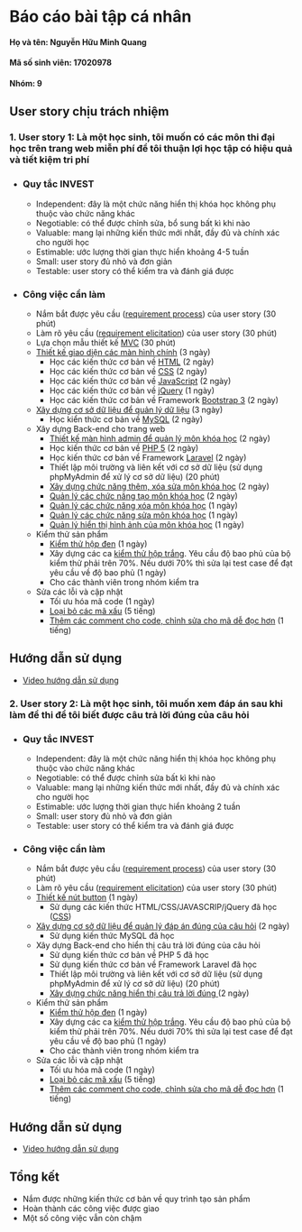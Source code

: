 # Báo cáo bài tập cá nhân


#### Họ và tên: Nguyễn Hữu Minh Quang
#### Mã số sinh viên: 17020978
#### Nhóm: 9

## User story chịu trách nhiệm 
### 1. User story 1: Là một học sinh, tôi muốn có các môn thi đại học trên trang web miễn phí để tôi thuận lợi học tập có hiệu quả và tiết kiệm tri phí
  * ### Quy tắc INVEST
     - Independent: đây là một chức năng hiển thị khóa học không phụ thuộc vào chức năng khác 
     - Negotiable: có thể được chỉnh sửa, bổ sung bất kì khi nào
     - Valuable: mang lại những kiến thức mới nhất, đầy đủ và chính xác cho người học
     - Estimable: ước lượng thời gian thực hiển khoảng 4-5 tuần
     - Small: user story đủ nhỏ và đơn giản 
     - Testable: user story có thể kiểm tra và đánh giá được
  * ### Công việc cần làm 
    * Nắm bắt được yêu cầu ([requirement process](https://docs.google.com/document/d/1a4i_31R8WBUAnF91syr1FwBpKoAiTY6rEJt1xWjb74M/edit#heading=h.4e8vcw2o7pg2)) của user story (30 phút)
    * Làm rõ yêu cầu ([requirement elicitation](https://docs.google.com/document/d/1a4i_31R8WBUAnF91syr1FwBpKoAiTY6rEJt1xWjb74M/edit#heading=h.fvjpas4blmex)) của user story (30 phút) 
    * Lựa chọn mẫu thiết kế [MVC](https://docs.google.com/document/d/1a4i_31R8WBUAnF91syr1FwBpKoAiTY6rEJt1xWjb74M/edit#heading=h.kehlqoeo6d9r)  (30 phút)
    * [Thiết kế giao diện các màn hình chính](https://github.com/quangnguyen99/INT2208-8-2019/blob/master/nhom-9/FoS%20-%20B%C3%A0i%20T%E1%BA%ADp%20L%E1%BB%9Bn/resources/views/layouts/home.blade.php) (3 ngày) 
      * Học các kiến thức cơ bản về [HTML](https://www.w3schools.com/html/default.asp) (2 ngày)
      * Học các kiến thức cơ bản về [CSS](https://www.w3schools.com/css/default.asp)  (2 ngày)
      * Học các kiến thức cơ bản về [JavaScript](https://www.w3schools.com/js/default.asp) (2 ngày)
      * Học các kiến thức cơ bản về [jQuery](https://www.w3schools.com/jquery/default.asp) (1 ngày)
      * Học các kiến thức cơ bản về Framework [Bootstrap 3](https://www.w3schools.com/bootstrap/default.asp) (2 ngày)
    * [Xây dựng cơ sở dữ liệu để quản lý dữ liệu](https://github.com/quangnguyen99/INT2208-8-2019/blob/master/nhom-9/FoS%20-%20B%C3%A0i%20T%E1%BA%ADp%20L%E1%BB%9Bn/database/migrations/2019_03_19_082347_create_1500441827_courses_table.php) (3 ngày)
      * Học kiển thức cơ bản về [MySQL](http://www.mysqltutorial.org/)  (2 ngày)
    * Xây dựng Back-end cho trang web
      * [Thiết kế màn hình admin để quản lý môn khóa học](https://github.com/quangnguyen99/INT2208-8-2019/blob/master/nhom-9/FoS%20-%20B%C3%A0i%20T%E1%BA%ADp%20L%E1%BB%9Bn/resources/views/layouts/app.blade.php) (2 ngày)
      * Học kiến thức cơ bản về [PHP 5](https://www.w3schools.com/php/default.asp) (2 ngày)
      * Học kiến thức cơ bản về Framework [Laravel](https://www.youtube.com/watch?v=XJwhQumKCxU&list=PLzrVYRai0riQ-K705397wDnlhhWu-gAUh) (2 ngày)
      * Thiết lập môi trường và liên kết với cơ sở dữ liệu (sử dụng phpMyAdmin để xử lý cơ sở dữ liệu) (20 phút)
      * [Xây dựng chức năng thêm, xóa sửa môn khóa học](https://github.com/quangnguyen99/INT2208-8-2019/blob/master/nhom-9/FoS%20-%20B%C3%A0i%20T%E1%BA%ADp%20L%E1%BB%9Bn/app/Http/Controllers/Admin/CoursesController.php) (2 ngày)
      * [Quản lý các chức năng tạo môn khóa học](https://github.com/quangnguyen99/INT2208-8-2019/blob/master/nhom-9/FoS%20-%20B%C3%A0i%20T%E1%BA%ADp%20L%E1%BB%9Bn/resources/views/admin/courses/create.blade.php) (2 ngày)
      * [Quản lý các chức năng xóa môn khóa học](https://github.com/quangnguyen99/INT2208-8-2019/blob/master/nhom-9/FoS%20-%20B%C3%A0i%20T%E1%BA%ADp%20L%E1%BB%9Bn/resources/views/admin/courses/edit.blade.php) (1 ngày)
      * [Quản lý các chức năng sửa môn khóa học](https://github.com/quangnguyen99/INT2208-8-2019/blob/master/nhom-9/FoS%20-%20B%C3%A0i%20T%E1%BA%ADp%20L%E1%BB%9Bn/resources/views/admin/courses/index.blade.php) (1 ngày)
      * [Quản lý hiển thị hình ảnh của môn khóa học](https://github.com/quangnguyen99/INT2208-8-2019/blob/master/nhom-9/FoS%20-%20B%C3%A0i%20T%E1%BA%ADp%20L%E1%BB%9Bn/resources/views/admin/courses/create.blade.php) (1 ngày)
    * Kiểm thử sản phẩm
      * [Kiểm thử hộp đen](https://docs.google.com/document/d/1a4i_31R8WBUAnF91syr1FwBpKoAiTY6rEJt1xWjb74M/edit#heading=h.zhrswbsdiifd) (1 ngày)
      * Xây dựng các ca [kiểm thử hộp trắng](https://docs.google.com/document/d/1a4i_31R8WBUAnF91syr1FwBpKoAiTY6rEJt1xWjb74M/edit#heading=h.ryzy80x4sqk1). Yêu cầu độ bao phủ của bộ kiểm thử phải trên 70%. Nếu dưới 70% thì sửa lại test case để đạt yêu cầu về độ bao phủ (1 ngày)
      * Cho các thành viên trong nhóm kiểm tra
    * Sửa các lỗi và cập nhật  
      * Tối ưu hóa mã code (1 ngày)
      * [Loại bỏ các mã xấu](https://docs.google.com/document/d/1a4i_31R8WBUAnF91syr1FwBpKoAiTY6rEJt1xWjb74M/edit?fbclid=IwAR0h1nK4Z9Kwlen4pAHPK_Gcp1ieENDhV9ERr_FIwqmf2_wDqrLb_GrIMeg#heading=h.x5jzfha6cshw) (5 tiếng)
      * [Thêm các comment cho code, chỉnh sửa cho mã dễ đọc hơn](https://docs.google.com/document/d/1a4i_31R8WBUAnF91syr1FwBpKoAiTY6rEJt1xWjb74M/edit?fbclid=IwAR0h1nK4Z9Kwlen4pAHPK_Gcp1ieENDhV9ERr_FIwqmf2_wDqrLb_GrIMeg#heading=h.bxti8dsihgwm) (1 tiếng)
      
## Hướng dẫn sử dụng
   * [Video hướng dẫn sử dụng](https://youtu.be/YQDAzpK79fw)
   
### 2. User story 2: Là một học sinh, tôi muốn xem đáp án sau khi làm đề thi để tôi biết được câu trả lời đúng của câu hỏi
  * ### Quy tắc INVEST
     - Independent: đây là một chức năng hiển thị khóa học không phụ thuộc vào chức năng khác 
     - Negotiable: có thể được chỉnh sửa bất kì khi nào
     - Valuable: mang lại những kiến thức mới nhất, đầy đủ và chính xác cho người học
     - Estimable: ước lượng thời gian thực hiển khoảng 2 tuần
     - Small: user story đủ nhỏ và đơn giản 
     - Testable: user story có thể kiểm tra và đánh giá được
  * ### Công việc cần làm 
    * Nắm bắt được yêu cầu ([requirement process](https://docs.google.com/document/d/1a4i_31R8WBUAnF91syr1FwBpKoAiTY6rEJt1xWjb74M/edit#heading=h.4e8vcw2o7pg2)) của user story (30 phút)
    * Làm rõ yêu cầu ([requirement elicitation](https://docs.google.com/document/d/1a4i_31R8WBUAnF91syr1FwBpKoAiTY6rEJt1xWjb74M/edit#heading=h.fvjpas4blmex)) của user story (30 phút) 
    * [Thiết kế nút button](https://github.com/quangnguyen99/INT2208-8-2019/blob/master/nhom-9/FoS%20-%20B%C3%A0i%20T%E1%BA%ADp%20L%E1%BB%9Bn/resources/views/layouts/home.blade.php) (1 ngày) 
      * Sử dụng các kiến thức HTML/CSS/JAVASCRIP/jQuery đã học ([CSS](https://github.com/quangnguyen99/INT2208-8-2019/blob/master/nhom-9/FoS%20-%20B%C3%A0i%20T%E1%BA%ADp%20L%E1%BB%9Bn/public/css/radio.css))
    * [Xây dựng cơ sở dữ liệu để quản lý đáp án đúng của câu hỏi](https://github.com/quangnguyen99/INT2208-8-2019/blob/master/nhom-9/FoS%20-%20B%C3%A0i%20T%E1%BA%ADp%20L%E1%BB%9Bn/database/migrations/2019_03_19_082347_create_1500441827_courses_table.php) (2 ngày)
      * Sử dụng kiến thức MySQL đã học
    * Xây dựng Back-end cho hiển thị câu trả lời đúng của câu hỏi
      * Sử dụng kiến thức cơ bản về PHP 5 đã học
      * Sử dụng kiến thức cơ bản về Framework Laravel đã học
      * Thiết lập môi trường và liên kết với cơ sở dữ liệu (sử dụng phpMyAdmin để xử lý cơ sở dữ liệu) (20 phút)
      * [Xây dựng chức năng hiển thị câu trả lời đúng ](https://github.com/quangnguyen99/INT2208-8-2019/blob/master/nhom-9/FoS%20-%20B%C3%A0i%20T%E1%BA%ADp%20L%E1%BB%9Bn/resources/views/lesson.blade.php) (2 ngày)
    * Kiểm thử sản phẩm
      * [Kiểm thử hộp đen](https://docs.google.com/document/d/1a4i_31R8WBUAnF91syr1FwBpKoAiTY6rEJt1xWjb74M/edit#heading=h.zhrswbsdiifd) (1 ngày)
      * Xây dựng các ca [kiểm thử hộp trắng](https://docs.google.com/document/d/1a4i_31R8WBUAnF91syr1FwBpKoAiTY6rEJt1xWjb74M/edit#heading=h.ryzy80x4sqk1). Yêu cầu độ bao phủ của bộ kiểm thử phải trên 70%. Nếu dưới 70% thì sửa lại test case để đạt yêu cầu về độ bao phủ (1 ngày)
      * Cho các thành viên trong nhóm kiểm tra
    * Sửa các lỗi và cập nhật  
      * Tối ưu hóa mã code (1 ngày)
      * [Loại bỏ các mã xấu](https://docs.google.com/document/d/1a4i_31R8WBUAnF91syr1FwBpKoAiTY6rEJt1xWjb74M/edit?fbclid=IwAR0h1nK4Z9Kwlen4pAHPK_Gcp1ieENDhV9ERr_FIwqmf2_wDqrLb_GrIMeg#heading=h.x5jzfha6cshw) (5 tiếng)
      * [Thêm các comment cho code, chỉnh sửa cho mã dễ đọc hơn](https://docs.google.com/document/d/1a4i_31R8WBUAnF91syr1FwBpKoAiTY6rEJt1xWjb74M/edit?fbclid=IwAR0h1nK4Z9Kwlen4pAHPK_Gcp1ieENDhV9ERr_FIwqmf2_wDqrLb_GrIMeg#heading=h.bxti8dsihgwm) (1 tiếng)
      
## Hướng dẫn sử dụng
   * [Video hướng dẫn sử dụng](https://youtu.be/eyjT1el3SXI)   
   
   
## Tổng kết
  * Nắm được những kiến thức cơ bản về quy trình tạo sản phẩm 
  * Hoàn thành các công việc được giao
  * Một số công việc vẫn còn chậm
  
